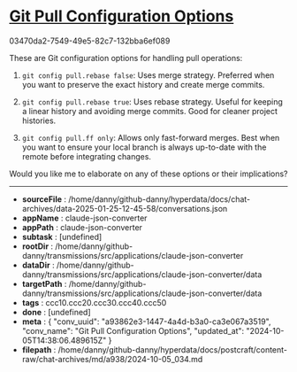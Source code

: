 # [Git Pull Configuration Options](https://claude.ai/chat/a93862e3-1447-4a4d-b3a0-ca3e067a3519)

03470da2-7549-49e5-82c7-132bba6ef089

 These are Git configuration options for handling pull operations:

1. `git config pull.rebase false`: Uses merge strategy. Preferred when you want to preserve the exact history and create merge commits.

2. `git config pull.rebase true`: Uses rebase strategy. Useful for keeping a linear history and avoiding merge commits. Good for cleaner project histories.

3. `git config pull.ff only`: Allows only fast-forward merges. Best when you want to ensure your local branch is always up-to-date with the remote before integrating changes.

Would you like me to elaborate on any of these options or their implications?

---

* **sourceFile** : /home/danny/github-danny/hyperdata/docs/chat-archives/data-2025-01-25-12-45-58/conversations.json
* **appName** : claude-json-converter
* **appPath** : claude-json-converter
* **subtask** : [undefined]
* **rootDir** : /home/danny/github-danny/transmissions/src/applications/claude-json-converter
* **dataDir** : /home/danny/github-danny/transmissions/src/applications/claude-json-converter/data
* **targetPath** : /home/danny/github-danny/transmissions/src/applications/claude-json-converter/data
* **tags** : ccc10.ccc20.ccc30.ccc40.ccc50
* **done** : [undefined]
* **meta** : {
  "conv_uuid": "a93862e3-1447-4a4d-b3a0-ca3e067a3519",
  "conv_name": "Git Pull Configuration Options",
  "updated_at": "2024-10-05T14:38:06.489615Z"
}
* **filepath** : /home/danny/github-danny/hyperdata/docs/postcraft/content-raw/chat-archives/md/a938/2024-10-05_034.md